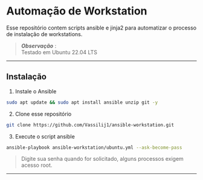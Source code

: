 # Automação de Workstation

Esse repositório contem scripts ansible e jinja2 para automatizar o processo de instalação de workstations.

> **_Observação_** :  
> Testado em Ubuntu 22.04 LTS
___

## Instalação

1. Instale o Ansible
```bash
sudo apt update && sudo apt install ansible unzip git -y
```
2. Clone esse repositório
```bash
git clone https://github.com/Vassilij1/ansible-workstation.git
```

3. Execute o script ansible
```bash
ansible-playbook ansible-workstation/ubuntu.yml --ask-become-pass
```
> Digite sua senha quando for solicitado, alguns processos exigem acesso root.
___

